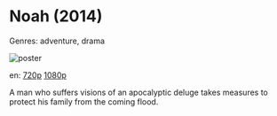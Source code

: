 # Noah (2014)

Genres: adventure, drama

![poster](http://image.tmdb.org/t/p/w500/5wioUjzwr91fvq7ydunxK2CPSxi.jpg)

en:
  [720p](magnet:?xt=urn:btih:E4921BA5FA0147AE1495329768E756B109073F4A&tr=udp://glotorrents.pw:6969/announce&tr=udp://tracker.opentrackr.org:1337/announce&tr=udp://torrent.gresille.org:80/announce&tr=udp://tracker.openbittorrent.com:80&tr=udp://tracker.coppersurfer.tk:6969&tr=udp://tracker.leechers-paradise.org:6969&tr=udp://p4p.arenabg.ch:1337&tr=udp://tracker.internetwarriors.net:1337)
  [1080p](magnet:?xt=urn:btih:C0664234B44F25DE6CC7B536A798C65F858079CB&tr=udp://glotorrents.pw:6969/announce&tr=udp://tracker.opentrackr.org:1337/announce&tr=udp://torrent.gresille.org:80/announce&tr=udp://tracker.openbittorrent.com:80&tr=udp://tracker.coppersurfer.tk:6969&tr=udp://tracker.leechers-paradise.org:6969&tr=udp://p4p.arenabg.ch:1337&tr=udp://tracker.internetwarriors.net:1337)
  


A man who suffers visions of an apocalyptic deluge takes measures to protect his family from the coming flood.